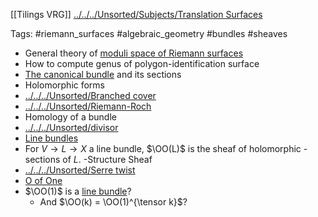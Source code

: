 [[Tilings VRG]]
[../../../Unsorted/Subjects/Translation Surfaces](../../../Unsorted/Subjects/Translation%20Surfaces.md)

Tags: #riemann_surfaces #algebraic_geometry #bundles #sheaves

- General theory of [moduli space of Riemann surfaces](../../../Unsorted/moduli%20stack%20of%20elliptic%20curves.md)
- How to compute genus of polygon-identification surface
- [The canonical bundle](The%20canonical%20bundle) and its sections
- Holomorphic forms
- [../../../Unsorted/Branched cover](../../../Unsorted/Branched%20cover.md)
- [../../../Unsorted/Riemann-Roch](../../../Unsorted/Riemann-Roch.md)
- Homology of a bundle
- [../../../Unsorted/divisor](../../../Unsorted/divisor.md) 
- [Line bundles](Line%20bundles)
- For $V \to L \to X$ a line bundle, $\OO(L)$ is the sheaf of holomorphic - sections of $L$.
 -Structure Sheaf
- [../../../Unsorted/Serre twist](../../../Unsorted/Serre%20twist.md)
- [O of One](O%20of%20One)
- $\OO(1)$ is a [line bundle](../../../Unsorted/line%20bundle.md)? 
	- And $\OO(k) = \OO(1)^{\tensor k}$?
